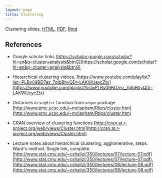 ```yaml
---
layout: page
title: Clustering
---
```


Clustering slides, [HTML](/BIOS567/assets/presentation_Clustering/Clustering.html), [PDF](/BIOS567/assets/presentation_Clustering/Clustering.pdf), [Rmd](/BIOS567/assets/presentation_Clustering/Clustering.Rmd)

<!--
## Examples

- More PCA examples [https://genomicsclass.github.io/book/pages/pca_svd.html](https://genomicsclass.github.io/book/pages/pca_svd.html)
-->

## References

- Google scholar links [https://scholar.google.com/scholar?hl=en&q=cluster+analysis&btnG](https://scholar.google.com/scholar?hl=en&q=cluster+analysis&btnG)

- Hierarchical clustering videos, [https://www.youtube.com/playlist?list=PLBv09BD7ez_7qIbBhyQDr-LAKWUeycZtx](https://www.youtube.com/playlist?list=PLBv09BD7ez_7qIbBhyQDr-LAKWUeycZtx)

- Distances in `vegdist` function from `vegan` package [http://www.pmc.ucsc.edu/~mclapham/Rtips/cluster.htm](http://www.pmc.ucsc.edu/~mclapham/Rtips/cluster.htm)

- CRAN overview of clustering functions [http://cran.at.r-project.org/web/views/Cluster.html](http://cran.at.r-project.org/web/views/Cluster.html)

- Lecture notes about hierarchical clustering, agglomerative, steps. Ward's method. Single link, complete. [http://www.stat.cmu.edu/~cshalizi/350/lectures/07/lecture-07.pdf](http://www.stat.cmu.edu/~cshalizi/350/lectures/07/lecture-07.pdf), [http://www.stat.cmu.edu/~cshalizi/350/lectures/08/lecture-08.pdf](http://www.stat.cmu.edu/~cshalizi/350/lectures/08/lecture-08.pdf)

<!--
- PCA statistics [http://users.ics.aalto.fi/jhollmen/dippa/node30.html](http://users.ics.aalto.fi/jhollmen/dippa/node30.html), [https://onlinecourses.science.psu.edu/stat505/node/51](https://onlinecourses.science.psu.edu/stat505/node/51)

## Selected R packages

- `ConsensusClusterPlus` - cluster count and membership, [https://www.bioconductor.org/packages/release/bioc/html/ConsensusClusterPlus.html](https://www.bioconductor.org/packages/release/bioc/html/ConsensusClusterPlus.html)

- `sigclust` - Statistical Significance of Clustering, [https://cran.r-project.org/web/packages/sigclust/index.html](https://cran.r-project.org/web/packages/sigclust/index.html)

## Datasets

- [nci60.tsv](http://odin.mdacc.tmc.edu/~kdo/TeachBioinf/Projects%20&%20Data%20Sets/nci60.tsv) - cell types can be clustered
-->

